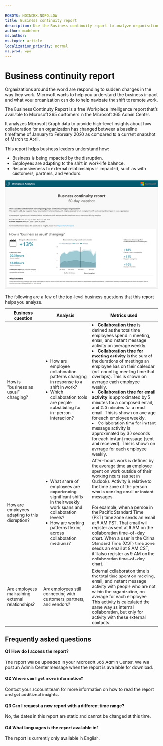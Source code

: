 ```yaml
---

ROBOTS: NOINDEX,NOFOLLOW
title: Business continuity report
description: Use the Business continuity report to analyze organizational collaboration data
author: madehmer
ms.author: 
ms.topic: article
localization_priority: normal 
ms.prod: wpa
---
```


# Business continuity report

Organizations around the world are responding to sudden changes in the way they work. Microsoft wants to help you understand the business impact and what your organization can do to help navigate the shift to remote work.

The Business Continuity Report is a free Workplace Intelligence report that’s available to Microsoft 365 customers in the Microsoft 365 Admin Center.

It analyzes Microsoft Graph data to provide high-level insights about how collaboration for an organization has changed between a baseline timeframe of January to February 2020 as compared to a current snapshot of March to April.

This report helps business leaders understand how:

* Business is being impacted by the disruption.
* Employees are adapting to the shift in work-life balance.
* Responsiveness to external relationships is impacted, such as with customers, partners, and vendors.

![Business continuity report](../Images/WpA/Tutorials/bc-report.png)

The following are a few of the top-level business questions that this report helps you analyze.

|Business question |Analysis |Metrics used |
|-------------|--------------|-------------|
|How is "business as usual" changing? |<ul><li>How are employee collaboration patterns changing in response to a shift in work?  </li><li>Which collaboration tools are people substituting for in-person interaction? |</li><li>**Collaboration time** is defined as the total time employees spend in meeting, email, and instant message activity on average weekly. </li><li>**Collaboration time for meeting activity** is the sum of the durations of meetings an employee has on their calendar (not counting meeting time that overlaps). This is shown on average each employee weekly. </li><li>**Collaboration time for email activity** is approximated by 5 minutes for a composed email, and 2.5 minutes for a read email. This is shown on average for each employee weekly. </li><li>Collaboration time for instant message activity is approximated by 30 seconds for each instant message (sent and received). This is shown on average for each employee weekly. |
|How are employees adapting to this disruption? |<ul><li>What share of employees are experiencing significant shifts in their weekly work spans and collaboration levels? </li><li>How are working patterns flexing across collaboration mediums? </li></ul>|After-hours work is defined by the average time an employee spent on work outside of their working hours (as set in Outlook). Activity is relative to the time zone of the person who is sending email or instant messages. <br> <br>For example, when a person in the Pacific Standard Time (PST) time zone sends an email at 9 AM PST. That email will register as sent at 9 AM on the collaboration time-of-day chart. When a user in the China Standard Time (CST) time zone sends an email at 9 AM CST, it’ll also register as 9 AM on the collaboration time-of-day chart.|
|Are employees maintaining external relationships? |Are employees still connecting with customers, partners, and vendors? |External collaboration time is the total time spent on meeting, email, and instant message activity with people who are not within the organization, on average for each employee. This activity is calculated the same way as internal collaboration, but only for activity with these external contacts.|

## Frequently asked questions

#### Q1 How do I access the report?

The report will be uploaded in your Microsoft 365 Admin Center. We will post an Admin Center message when the report is available for download.

#### Q2 Where can I get more information?

Contact your account team for more information on how to read the report and get additional insights.

#### Q3 Can I request a new report with a different time range?

No, the dates in this report are static and cannot be changed at this time.

#### Q4 What languages is the report available in?

The report is currently only available in English.
